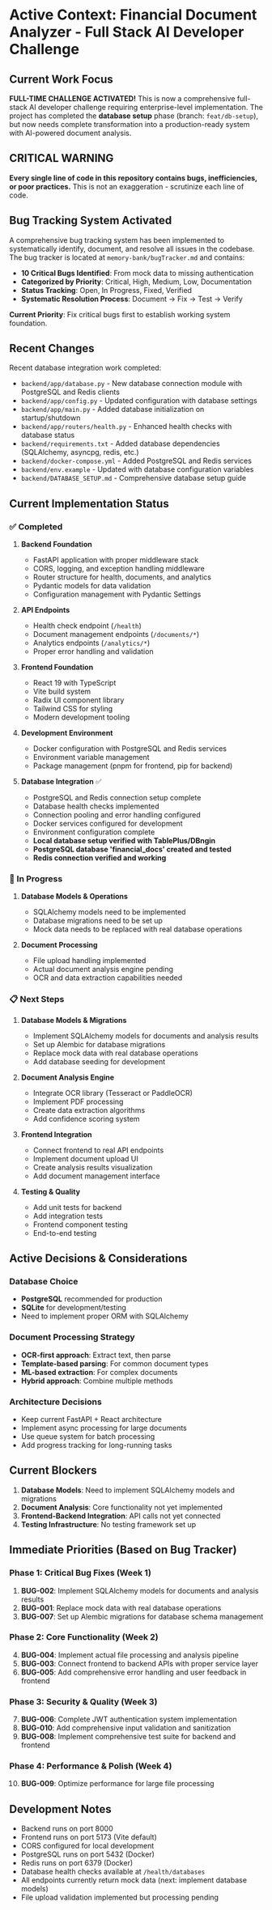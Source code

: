 # Active Context: Financial Document Analyzer - Full Stack AI Developer Challenge

## Current Work Focus

**FULL-TIME CHALLENGE ACTIVATED!** This is now a comprehensive full-stack AI developer challenge requiring enterprise-level implementation. The project has completed the **database setup** phase (branch: `feat/db-setup`), but now needs complete transformation into a production-ready system with AI-powered document analysis.

## CRITICAL WARNING

**Every single line of code in this repository contains bugs, inefficiencies, or poor practices.** This is not an exaggeration - scrutinize each line of code.

## Bug Tracking System Activated

A comprehensive bug tracking system has been implemented to systematically identify, document, and resolve all issues in the codebase. The bug tracker is located at `memory-bank/bugTracker.md` and contains:

- **10 Critical Bugs Identified**: From mock data to missing authentication
- **Categorized by Priority**: Critical, High, Medium, Low, Documentation
- **Status Tracking**: Open, In Progress, Fixed, Verified
- **Systematic Resolution Process**: Document → Fix → Test → Verify

**Current Priority**: Fix critical bugs first to establish working system foundation.

## Recent Changes

Recent database integration work completed:

- `backend/app/database.py` - New database connection module with PostgreSQL and Redis clients
- `backend/app/config.py` - Updated configuration with database settings
- `backend/app/main.py` - Added database initialization on startup/shutdown
- `backend/app/routers/health.py` - Enhanced health checks with database status
- `backend/requirements.txt` - Added database dependencies (SQLAlchemy, asyncpg, redis, etc.)
- `backend/docker-compose.yml` - Added PostgreSQL and Redis services
- `backend/env.example` - Updated with database configuration variables
- `backend/DATABASE_SETUP.md` - Comprehensive database setup guide

## Current Implementation Status

### ✅ Completed

1. **Backend Foundation**

   - FastAPI application with proper middleware stack
   - CORS, logging, and exception handling middleware
   - Router structure for health, documents, and analytics
   - Pydantic models for data validation
   - Configuration management with Pydantic Settings

2. **API Endpoints**

   - Health check endpoint (`/health`)
   - Document management endpoints (`/documents/*`)
   - Analytics endpoints (`/analytics/*`)
   - Proper error handling and validation

3. **Frontend Foundation**

   - React 19 with TypeScript
   - Vite build system
   - Radix UI component library
   - Tailwind CSS for styling
   - Modern development tooling

4. **Development Environment**

   - Docker configuration with PostgreSQL and Redis services
   - Environment variable management
   - Package management (pnpm for frontend, pip for backend)

5. **Database Integration** ✅

   - PostgreSQL and Redis connection setup complete
   - Database health checks implemented
   - Connection pooling and error handling configured
   - Docker services configured for development
   - Environment configuration complete
   - **Local database setup verified with TablePlus/DBngin**
   - **PostgreSQL database 'financial_docs' created and tested**
   - **Redis connection verified and working**

### 🚧 In Progress

1. **Database Models & Operations**

   - SQLAlchemy models need to be implemented
   - Database migrations need to be set up
   - Mock data needs to be replaced with real database operations

2. **Document Processing**
   - File upload handling implemented
   - Actual document analysis engine pending
   - OCR and data extraction capabilities needed

### 📋 Next Steps

1. **Database Models & Migrations**

   - Implement SQLAlchemy models for documents and analysis results
   - Set up Alembic for database migrations
   - Replace mock data with real database operations
   - Add database seeding for development

2. **Document Analysis Engine**

   - Integrate OCR library (Tesseract or PaddleOCR)
   - Implement PDF processing
   - Create data extraction algorithms
   - Add confidence scoring system

3. **Frontend Integration**

   - Connect frontend to real API endpoints
   - Implement document upload UI
   - Create analysis results visualization
   - Add document management interface

4. **Testing & Quality**
   - Add unit tests for backend
   - Add integration tests
   - Frontend component testing
   - End-to-end testing

## Active Decisions & Considerations

### Database Choice

- **PostgreSQL** recommended for production
- **SQLite** for development/testing
- Need to implement proper ORM with SQLAlchemy

### Document Processing Strategy

- **OCR-first approach**: Extract text, then parse
- **Template-based parsing**: For common document types
- **ML-based extraction**: For complex documents
- **Hybrid approach**: Combine multiple methods

### Architecture Decisions

- Keep current FastAPI + React architecture
- Implement async processing for large documents
- Use queue system for batch processing
- Add progress tracking for long-running tasks

## Current Blockers

1. **Database Models**: Need to implement SQLAlchemy models and migrations
2. **Document Analysis**: Core functionality not yet implemented
3. **Frontend-Backend Integration**: API calls not yet connected
4. **Testing Infrastructure**: No testing framework set up

## Immediate Priorities (Based on Bug Tracker)

### Phase 1: Critical Bug Fixes (Week 1)

1. **BUG-002**: Implement SQLAlchemy models for documents and analysis results
2. **BUG-001**: Replace mock data with real database operations
3. **BUG-007**: Set up Alembic migrations for database schema management

### Phase 2: Core Functionality (Week 2)

4. **BUG-004**: Implement actual file processing and analysis pipeline
5. **BUG-003**: Connect frontend to backend APIs with proper service layer
6. **BUG-005**: Add comprehensive error handling and user feedback in frontend

### Phase 3: Security & Quality (Week 3)

7. **BUG-006**: Complete JWT authentication system implementation
8. **BUG-010**: Add comprehensive input validation and sanitization
9. **BUG-008**: Implement comprehensive test suite for backend and frontend

### Phase 4: Performance & Polish (Week 4)

10. **BUG-009**: Optimize performance for large file processing

## Development Notes

- Backend runs on port 8000
- Frontend runs on port 5173 (Vite default)
- CORS configured for local development
- PostgreSQL runs on port 5432 (Docker)
- Redis runs on port 6379 (Docker)
- Database health checks available at `/health/databases`
- All endpoints currently return mock data (next: implement database models)
- File upload validation implemented but processing pending
